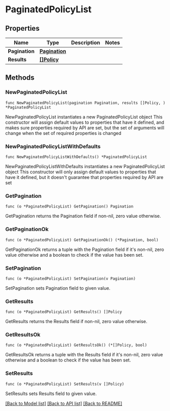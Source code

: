 # PaginatedPolicyList

## Properties

Name | Type | Description | Notes
------------ | ------------- | ------------- | -------------
**Pagination** | [**Pagination**](Pagination.md) |  | 
**Results** | [**[]Policy**](Policy.md) |  | 

## Methods

### NewPaginatedPolicyList

`func NewPaginatedPolicyList(pagination Pagination, results []Policy, ) *PaginatedPolicyList`

NewPaginatedPolicyList instantiates a new PaginatedPolicyList object
This constructor will assign default values to properties that have it defined,
and makes sure properties required by API are set, but the set of arguments
will change when the set of required properties is changed

### NewPaginatedPolicyListWithDefaults

`func NewPaginatedPolicyListWithDefaults() *PaginatedPolicyList`

NewPaginatedPolicyListWithDefaults instantiates a new PaginatedPolicyList object
This constructor will only assign default values to properties that have it defined,
but it doesn't guarantee that properties required by API are set

### GetPagination

`func (o *PaginatedPolicyList) GetPagination() Pagination`

GetPagination returns the Pagination field if non-nil, zero value otherwise.

### GetPaginationOk

`func (o *PaginatedPolicyList) GetPaginationOk() (*Pagination, bool)`

GetPaginationOk returns a tuple with the Pagination field if it's non-nil, zero value otherwise
and a boolean to check if the value has been set.

### SetPagination

`func (o *PaginatedPolicyList) SetPagination(v Pagination)`

SetPagination sets Pagination field to given value.


### GetResults

`func (o *PaginatedPolicyList) GetResults() []Policy`

GetResults returns the Results field if non-nil, zero value otherwise.

### GetResultsOk

`func (o *PaginatedPolicyList) GetResultsOk() (*[]Policy, bool)`

GetResultsOk returns a tuple with the Results field if it's non-nil, zero value otherwise
and a boolean to check if the value has been set.

### SetResults

`func (o *PaginatedPolicyList) SetResults(v []Policy)`

SetResults sets Results field to given value.



[[Back to Model list]](../README.md#documentation-for-models) [[Back to API list]](../README.md#documentation-for-api-endpoints) [[Back to README]](../README.md)


